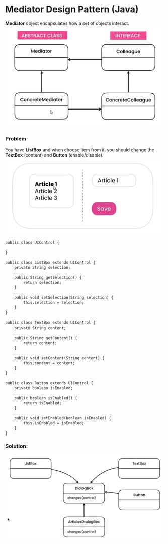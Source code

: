 # Mediator Design Pattern (Java)
**Mediator** object encapsulates how a set of objects interact.
![](https://github.com/shamy1st/design-pattern-mediator/blob/main/uml.png)
### Problem: 
You have **ListBox** and when choose item from it, you should change the **TextBox** (content) and **Button** (enable/disable).
![](https://github.com/shamy1st/design-pattern-mediator/blob/main/uml-problem.png)

    public class UIControl {

    }

    public class ListBox extends UIControl {
        private String selection;
        
        public String getSelection() {
            return selection;
        }
        
        public void setSelection(String selection) {
            this.selection = selection;
        }
    }

    public class TextBox extends UIControl {
        private String content;
        
        public String getContent() {
            return content;
        }

        public void setContent(String content) {
            this.content = content;
        }
    }

    public class Button extends UIControl {
        private boolean isEnabled;
        
        public boolean isEnabled() {
            return isEnabled;
        }
        
        public void setEnabled(boolean isEnabled) {
            this.isEnabled = isEnabled;
        }
    }
### Solution:
![](https://github.com/shamy1st/design-pattern-mediator/blob/main/uml-solution.png)
